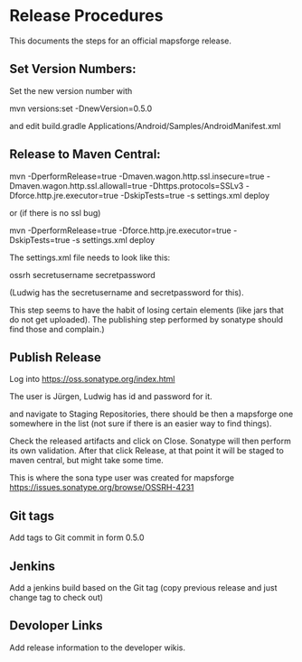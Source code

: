 # Release Procedures 

This documents the steps for an official mapsforge release.

Set Version Numbers:
--------------------
Set the new version number with

mvn versions:set -DnewVersion=0.5.0

and edit 
build.gradle
Applications/Android/Samples/AndroidManifest.xml


Release to Maven Central:
-------------------------

mvn -DperformRelease=true -Dmaven.wagon.http.ssl.insecure=true -Dmaven.wagon.http.ssl.allowall=true -Dhttps.protocols=SSLv3 -Dforce.http.jre.executor=true -DskipTests=true  -s settings.xml deploy

or (if there is no ssl bug)

mvn -DperformRelease=true -Dforce.http.jre.executor=true -DskipTests=true  -s settings.xml deploy


The settings.xml file needs to look like this:

<settings>
  <servers>
    <server>
      <id>ossrh</id>
      <username>secretusername</username>
      <password>secretpassword</password>
    </server>
  </servers>
</settings>


(Ludwig has the secretusername and secretpassword for this).

This step seems to have the habit of losing certain elements (like jars that do not get uploaded). The publishing step performed by sonatype should find those and complain.)

Publish Release
---------------

Log into 
https://oss.sonatype.org/index.html

The user is Jürgen, Ludwig has id and password for it.

and navigate to Staging Repositories, there should be then a mapsforge one somewhere in the list (not sure if there is an easier way to find things).

Check the released artifacts and click on Close. Sonatype will then perform its own validation. After that click Release, at that point it will be staged
to maven central, but might take some time. 


This is where the sona type user was created for mapsforge
https://issues.sonatype.org/browse/OSSRH-4231

Git tags
--------
Add tags to Git commit in form 0.5.0 

Jenkins
-------
Add a jenkins build based on the Git tag (copy previous release and just change tag to check out)

Devoloper Links
---------------
Add release information to the developer wikis.

